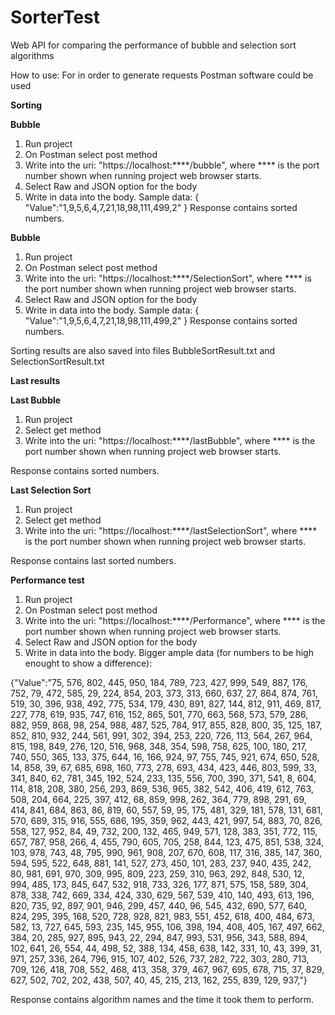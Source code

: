 # SorterTest
Web API for comparing the performance of bubble and selection sort algorithms

How to use:
For in order to generate requests Postman software could be used

**Sorting**

**Bubble**
1) Run project
2) On Postman select post method
3) Write into the uri: "https://localhost:****/bubble", where **** is the port number shown when running     project web browser starts.
4) Select Raw and JSON option for the body
5) Write in data into the body. Sample data: {
  "Value":"1,9,5,6,4,7,21,18,98,111,499,2"
}
Response contains sorted numbers.

**Bubble**
1) Run project
2) On Postman select post method
3) Write into the uri: "https://localhost:****/SelectionSort", where **** is the port number shown when running     project web browser starts.
4) Select Raw and JSON option for the body
5) Write in data into the body. Sample data: {
  "Value":"1,9,5,6,4,7,21,18,98,111,499,2"
}
Response contains sorted numbers.

Sorting results are also saved into files BubbleSortResult.txt and SelectionSortResult.txt

**Last results**

**Last Bubble**
1) Run project
2) Select get method
3) Write into the uri: "https://localhost:****/lastBubble", where **** is the port number shown when running     project web browser starts.

Response contains sorted numbers.

**Last Selection Sort**
1) Run project
2) Select get method
3) Write into the uri: "https://localhost:****/lastSelectionSort", where **** is the port number shown when running     project web browser starts.

Response contains last sorted numbers.

**Performance test**

1) Run project
2) On Postman select post method
3) Write into the uri: "https://localhost:****/Performance", where **** is the port number shown when running     project web browser starts.
4) Select Raw and JSON option for the body
5) Write in data into the body. Bigger ample data (for numbers to be high enought to show a difference): 

{"Value":"75, 576, 802, 445, 950, 184, 789, 723, 427, 999, 549, 887, 176, 752, 79, 472, 585, 29, 224, 854, 203, 373, 313, 660, 637, 27, 864, 874, 761, 519, 30, 396, 938, 492, 775, 534, 179, 430, 891, 827, 144, 812, 911, 469, 817, 227, 778, 619, 935, 747, 616, 152, 865, 501, 770, 663, 568, 573, 579, 286, 882, 959, 868, 98, 254, 988, 487, 525, 784, 917, 855, 828, 800, 35, 125, 187, 852, 810, 932, 244, 561, 991, 302, 394, 253, 220, 726, 113, 564, 267, 964, 815, 198, 849, 276, 120, 516, 968, 348, 354, 598, 758, 625, 100, 180, 217, 740, 550, 365, 133, 375, 644, 16, 166, 924, 97, 755, 745, 921, 674, 650, 528, 14, 858, 39, 67, 685, 698, 160, 773, 278, 693, 434, 423, 446, 803, 599, 33, 341, 840, 62, 781, 345, 192, 524, 233, 135, 556, 700, 390, 371, 541, 8, 604, 114, 818, 208, 380, 256, 293, 869, 536, 965, 382, 542, 406, 419, 612, 763, 508, 204, 664, 225, 397, 412, 68, 859, 998, 262, 364, 779, 898, 291, 69, 414, 841, 684, 863, 86, 819, 60, 557, 59, 95, 175, 481, 329, 181, 578, 131, 681, 570, 689, 315, 916, 555, 686, 195, 359, 962, 443, 421, 997, 54, 883, 70, 826, 558, 127, 952, 84, 49, 732, 200, 132, 465, 949, 571, 128, 383, 351, 772, 115, 657, 787, 958, 266, 4, 455, 790, 605, 705, 258, 844, 123, 475, 851, 538, 324, 103, 978, 743, 48, 795, 990, 961, 908, 207, 670, 608, 117, 316, 385, 147, 360, 594, 595, 522, 648, 881, 141, 527, 273, 450, 101, 283, 237, 940, 435, 242, 80, 981, 691, 970, 309, 995, 809, 223, 259, 310, 963, 292, 848, 530, 12, 994, 485, 173, 845, 647, 532, 918, 733, 326, 177, 871, 575, 158, 589, 304, 878, 338, 742, 669, 334, 424, 330, 629, 567, 539, 410, 140, 493, 613, 196, 820, 735, 92, 897, 901, 946, 299, 457, 440, 96, 545, 432, 690, 577, 640, 824, 295, 395, 168, 520, 728, 928, 821, 983, 551, 452, 618, 400, 484, 673, 582, 13, 727, 645, 593, 235, 145, 955, 106, 398, 194, 408, 405, 167, 497, 662, 384, 20, 285, 927, 895, 943, 22, 294, 847, 993, 531, 956, 343, 588, 894, 102, 641, 26, 554, 44, 498, 52, 388, 134, 458, 638, 142, 331, 10, 43, 399, 31, 971, 257, 336, 264, 796, 915, 107, 402, 526, 737, 282, 722, 303, 280, 713, 709, 126, 418, 708, 552, 468, 413, 358, 379, 467, 967, 695, 678, 715, 37, 829, 627, 502, 702, 202, 438, 507, 40, 45, 215, 213, 162, 255, 839, 129, 937,"}

Response contains algorithm names and the time it took them to perform.
